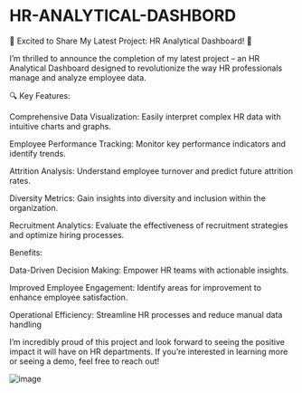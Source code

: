# HR-ANALYTICAL-DASHBORD



🚀 Excited to Share My Latest Project: HR Analytical Dashboard! 🚀

I’m thrilled to announce the completion of my latest project – an HR Analytical Dashboard designed to revolutionize the way HR professionals manage and analyze employee data.

🔍 Key Features:

Comprehensive Data Visualization: Easily interpret complex HR data with intuitive charts and graphs.

Employee Performance Tracking: Monitor key performance indicators and identify trends.

Attrition Analysis: Understand employee turnover and predict future attrition rates.

Diversity Metrics: Gain insights into diversity and inclusion within the organization.

Recruitment Analytics: Evaluate the effectiveness of recruitment strategies and optimize hiring processes.

 Benefits:

Data-Driven Decision Making: Empower HR teams with actionable insights.

Improved Employee Engagement: Identify areas for improvement to enhance employee satisfaction.

Operational Efficiency: Streamline HR processes and reduce manual data handling

I’m incredibly proud of this project and look forward to seeing the positive impact it will have on HR departments. 
If you’re interested in learning more or seeing a demo, feel free to reach out!


![image](https://github.com/anandg2009/HR-ANALYTICAL-DASHBORD/assets/115877326/30ce5280-71dd-43e8-b812-40371f60e4b5)

